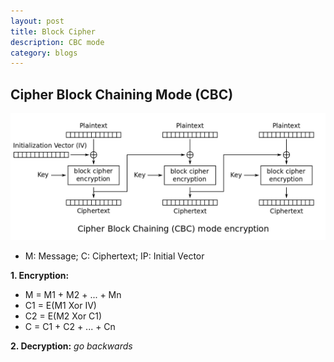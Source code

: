 ```yaml
---
layout: post
title: Block Cipher
description: CBC mode
category: blogs
---
```


## Cipher Block Chaining Mode (CBC)
![alt text](/resources/postImage/BlockCipher/CBC_encryption.svg.png)
+ M: Message; C: Ciphertext; IP: Initial Vector 

**1. Encryption:**
+ M = M1 + M2 + ... + Mn
+ C1 = E(M1 Xor IV)
+ C2 = E(M2 Xor C1)
+ C = C1 + C2 + ... + Cn

**2. Decryption:**
*go backwards*


[Yange]:    http://camscofie.github.io  "Yange"
